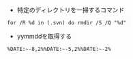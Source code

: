 - 特定のディレクトリを一掃するコマンド
```
for /R %d in (.svn) do rmdir /S /Q "%d"
```

- yymmddを取得する
```
%DATE:~-8,2%%DATE:~-5,2%%DATE:~-2%
```